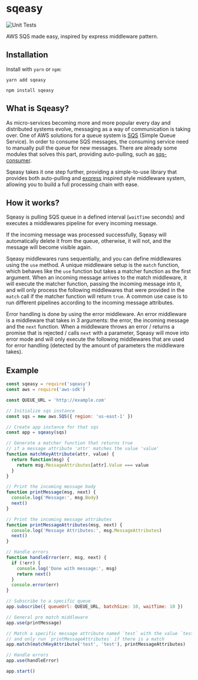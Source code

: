 # sqeasy

![Unit Tests](https://github.com/ron-dadon/sqeasy/actions/workflows/main.yml/badge.svg)

AWS SQS made easy, inspired by express middleware pattern.

## Installation

Install with `yarn` or `npm`:

```shell
yarn add sqeasy
```

```shell
npm install sqeasy
```

## What is Sqeasy?

As micro-services becoming more and more popular every day and distributed systems evolve, messaging as a way of communication is taking over. One of AWS solutions for a queue system is [SQS](https://aws.amazon.com/sqs/) (Simple Queue Service). In order to consume SQS messages, the consuming service need to manually pull the queue for new messages. There are already some modules that solves this part, providing auto-pulling, such as [sqs-consumer](https://github.com/BBC/sqs-consumer).

Sqeasy takes it one step further, providing a simple-to-use library that provides both auto-pulling and [express](https://github.com/expressjs/express) inspired style middleware system, allowing you to build a full processing chain with ease.

## How it works?

Sqeasy is pulling SQS queue in a defined interval (`waitTime` seconds) and executes a middlewares pipeline for every incoming message.

If the incoming message was processed successfully, Sqeasy will automatically delete it from the queue, otherwise, it will not, and the message will become visible again.

Sqeasy middlewares runs sequentially, and you can define middlewares using the `use` method. A unique middleware setup is the `match` function, which behaves like the `use` function but takes a matcher function as the first argument. When an incoming message arrives to the match middleware, it will execute the matcher function, passing the incoming message into it, and will only process the following middlewares that were provided in the `match` call if the matcher function will return `true`. A common use case is to run different pipelines according to the incoming message attributes.

Error handling is done by using the error middleware. An error middleware is a middleware that takes in 3 arguments: the error, the incoming message and the `next` function. When a middleware throws an error / returns a promise that is rejected / calls `next` with a parameter, Sqeasy will move into error mode and will only execute the following middlewares that are used for error handling (detected by the amount of parameters the middleware takes).

## Example

```js
const sqeasy = require('sqeasy')
const aws = require('aws-sdk')

const QUEUE_URL = 'http://example.com'

// Initialize sqs instance
const sqs = new aws.SQS({ region: 'us-east-1' })

// Create app instance for that sqs
const app = sqeasy(sqs)

// Generate a matcher function that returns true
// if a message attribute 'attr' matches the value 'value'
function matchKeyAttribute(attr, value) {
  return function(msg) {
    return msg.MessageAttributes[attr].Value === value 
  }
}

// Print the incoming message body
function printMessage(msg, next) {
  console.log('Message:', msg.Body)
  next()
}

// Print the incoming message attributes
function printMessageAttributes(msg, next) {
  console.log('Message Attributes:', msg.MessageAttributes)
  next()
}

// Handle errors
function handleError(err, msg, next) {
  if (!err) {
    console.log('Done with message:', msg)
    return next()
  }
  console.error(err)
}

// Subscribe to a specific queue
app.subscribe({ queueUrl: QUEUE_URL, batchSize: 10, waitTime: 10 })

// General pre match middleware
app.use(printMessage)

// Match a specific message attribute named `test` with the value `test` 
// and only run `printMessageAttributes` if there is a match 
app.match(matchKeyAttribute('test', 'test'), printMessageAttributes)

// Handle errors
app.use(handleError)

app.start()
```
